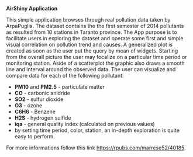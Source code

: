 **AirShiny Application**


This simple application browses through real pollution data taken by ArpaPuglia.
The dataset contains the the first semester of 2014 pollutants as resulted from 10 stations in Taranto province.
The App purpose is to facilitate users in exploring the dataset and operate some first and simple visual correlation 
on pollution trend and causes.
A generalized plot is created as soon as the user put the query by mean of widgets. Starting from the overall picture 
the user may focalize on a particular time period or monitoring station. 
Aside of a scatterplot the graphic also draws a smooth line and interval around the observed data.
The user can visualize and compare data for each of the following pollutant:
- **PM10** and **PM2.5** - particulate matter
- **CO** - carbonic anidride
- **SO2** - sulfur dioxide
- **O3** - ozone
- **C6H6** - Benzene
- **H2S** - hydrogen sulfide
- **iqa** - general quality index (calculated on previous values)
- by setting time period, color, station, an in-depth
   exploration  is quite easy to perform.</small>
  
For more informations follow this link https://rpubs.com/marrese52/40185. 
